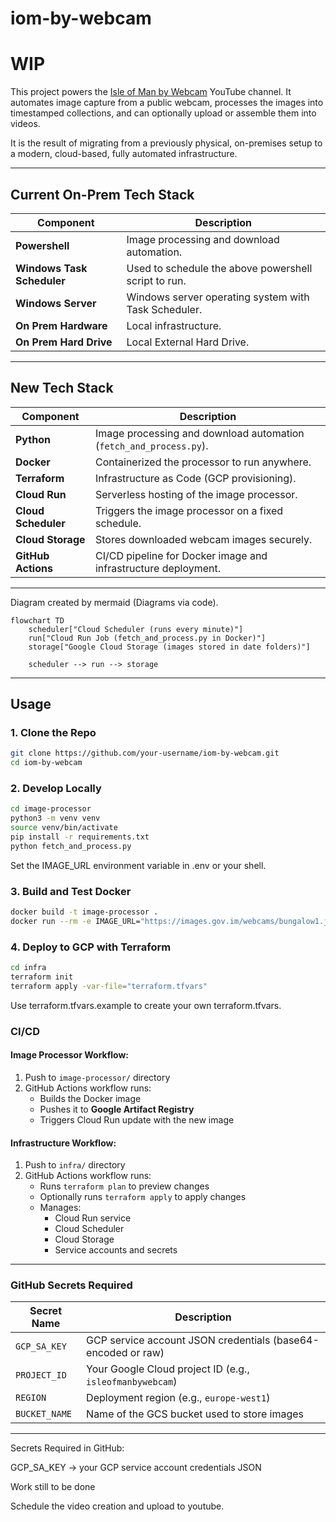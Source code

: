 # iom-by-webcam

# WIP

This project powers the [Isle of Man by Webcam](https://www.youtube.com/@IsleOfManByWebcam/videos) YouTube channel. It automates image capture from a public webcam, processes the images into timestamped collections, and can optionally upload or assemble them into videos.

It is the result of migrating from a previously physical, on-premises setup to a modern, cloud-based, fully automated infrastructure.

---
## Current On-Prem Tech Stack
| Component            | Description                                                       |
|----------------------|-------------------------------------------------------------------|
| **Powershell**                | Image processing and download automation.                |
| **Windows Task Scheduler**    | Used to schedule the above powershell script to run.     |
| **Windows Server**            | Windows server operating system with Task Scheduler.     |
| **On Prem Hardware**          | Local infrastructure.                                    |
| **On Prem Hard Drive**        | Local External Hard Drive.                               |

---

## New Tech Stack

| Component            | Description                                                       |
|----------------------|-------------------------------------------------------------------|
| **Python**           | Image processing and download automation (`fetch_and_process.py`). |
| **Docker**           | Containerized the processor to run anywhere.                       |
| **Terraform**        | Infrastructure as Code (GCP provisioning).                         |
| **Cloud Run**        | Serverless hosting of the image processor.                         |
| **Cloud Scheduler**  | Triggers the image processor on a fixed schedule.                  |
| **Cloud Storage**    | Stores downloaded webcam images securely.                          |
| **GitHub Actions**   | CI/CD pipeline for Docker image and infrastructure deployment.     |

---
Diagram created by mermaid (Diagrams via code).
```mermaid
flowchart TD
    scheduler["Cloud Scheduler (runs every minute)"]
    run["Cloud Run Job (fetch_and_process.py in Docker)"]
    storage["Google Cloud Storage (images stored in date folders)"]

    scheduler --> run --> storage
```
---

## Usage

### 1. Clone the Repo

```bash
git clone https://github.com/your-username/iom-by-webcam.git
cd iom-by-webcam
```
### 2. Develop Locally
```bash
cd image-processor
python3 -m venv venv
source venv/bin/activate
pip install -r requirements.txt
python fetch_and_process.py
```
Set the IMAGE_URL environment variable in .env or your shell.

### 3. Build and Test Docker
```bash
docker build -t image-processor .
docker run --rm -e IMAGE_URL="https://images.gov.im/webcams/bungalow1.jpg" -v "$(pwd)/output:/data/images" image-processor

```
### 4. Deploy to GCP with Terraform
```bash
cd infra
terraform init
terraform apply -var-file="terraform.tfvars"

```
Use terraform.tfvars.example to create your own terraform.tfvars.

### CI/CD

#### Image Processor Workflow:
1. Push to `image-processor/` directory
2. GitHub Actions workflow runs:
   - Builds the Docker image
   - Pushes it to **Google Artifact Registry**
   - Triggers Cloud Run update with the new image

#### Infrastructure Workflow:
1. Push to `infra/` directory
2. GitHub Actions workflow runs:
   - Runs `terraform plan` to preview changes
   - Optionally runs `terraform apply` to apply changes
   - Manages:
     - Cloud Run service
     - Cloud Scheduler
     - Cloud Storage
     - Service accounts and secrets
---

### GitHub Secrets Required

| Secret Name    | Description                                                  |
|----------------|--------------------------------------------------------------|
| `GCP_SA_KEY`   | GCP service account JSON credentials (base64-encoded or raw) |
| `PROJECT_ID`   | Your Google Cloud project ID (e.g., `isleofmanbywebcam`)     |
| `REGION`       | Deployment region (e.g., `europe-west1`)                     |
| `BUCKET_NAME`  | Name of the GCS bucket used to store images                  |

---

Secrets Required in GitHub:

GCP_SA_KEY → your GCP service account credentials JSON

Work still to be done

Schedule the video creation and upload to youtube.